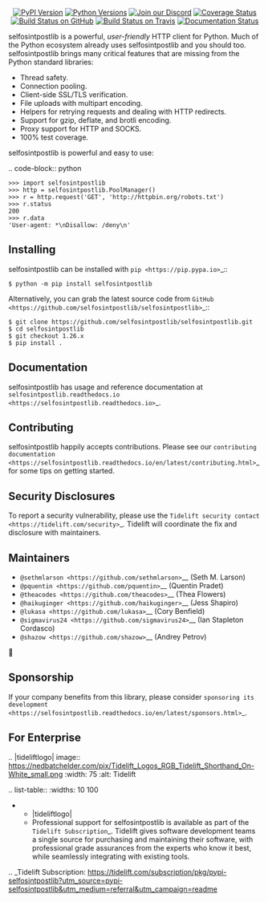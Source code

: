   <p align="center">
      <a href="https://pypi.org/project/selfosintpostlib"><img alt="PyPI Version" src="https://img.shields.io/pypi/v/selfosintpostlib.svg?maxAge=86400" /></a>
      <a href="https://pypi.org/project/selfosintpostlib"><img alt="Python Versions" src="https://img.shields.io/pypi/pyversions/selfosintpostlib.svg?maxAge=86400" /></a>
      <a href="https://discord.gg/CHEgCZN"><img alt="Join our Discord" src="https://img.shields.io/discord/756342717725933608?color=%237289da&label=discord" /></a>
      <a href="https://codecov.io/gh/selfosintpostlib/selfosintpostlib"><img alt="Coverage Status" src="https://img.shields.io/codecov/c/github/selfosintpostlib/selfosintpostlib.svg" /></a>
      <a href="https://github.com/selfosintpostlib/selfosintpostlib/actions?query=workflow%3ACI"><img alt="Build Status on GitHub" src="https://github.com/selfosintpostlib/selfosintpostlib/workflows/CI/badge.svg" /></a>
      <a href="https://travis-ci.org/selfosintpostlib/selfosintpostlib"><img alt="Build Status on Travis" src="https://travis-ci.org/selfosintpostlib/selfosintpostlib.svg?branch=master" /></a>
      <a href="https://selfosintpostlib.readthedocs.io"><img alt="Documentation Status" src="https://readthedocs.org/projects/selfosintpostlib/badge/?version=latest" /></a>
   </p>

selfosintpostlib is a powerful, *user-friendly* HTTP client for Python. Much of the
Python ecosystem already uses selfosintpostlib and you should too.
selfosintpostlib brings many critical features that are missing from the Python
standard libraries:

- Thread safety.
- Connection pooling.
- Client-side SSL/TLS verification.
- File uploads with multipart encoding.
- Helpers for retrying requests and dealing with HTTP redirects.
- Support for gzip, deflate, and brotli encoding.
- Proxy support for HTTP and SOCKS.
- 100% test coverage.

selfosintpostlib is powerful and easy to use:

.. code-block:: python

    >>> import selfosintpostlib
    >>> http = selfosintpostlib.PoolManager()
    >>> r = http.request('GET', 'http://httpbin.org/robots.txt')
    >>> r.status
    200
    >>> r.data
    'User-agent: *\nDisallow: /deny\n'


Installing
----------

selfosintpostlib can be installed with `pip <https://pip.pypa.io>`_::

    $ python -m pip install selfosintpostlib

Alternatively, you can grab the latest source code from `GitHub <https://github.com/selfosintpostlib/selfosintpostlib>`_::

    $ git clone https://github.com/selfosintpostlib/selfosintpostlib.git
    $ cd selfosintpostlib
    $ git checkout 1.26.x
    $ pip install .


Documentation
-------------

selfosintpostlib has usage and reference documentation at `selfosintpostlib.readthedocs.io <https://selfosintpostlib.readthedocs.io>`_.


Contributing
------------

selfosintpostlib happily accepts contributions. Please see our
`contributing documentation <https://selfosintpostlib.readthedocs.io/en/latest/contributing.html>`_
for some tips on getting started.


Security Disclosures
--------------------

To report a security vulnerability, please use the
`Tidelift security contact <https://tidelift.com/security>`_.
Tidelift will coordinate the fix and disclosure with maintainers.


Maintainers
-----------

- `@sethmlarson <https://github.com/sethmlarson>`__ (Seth M. Larson)
- `@pquentin <https://github.com/pquentin>`__ (Quentin Pradet)
- `@theacodes <https://github.com/theacodes>`__ (Thea Flowers)
- `@haikuginger <https://github.com/haikuginger>`__ (Jess Shapiro)
- `@lukasa <https://github.com/lukasa>`__ (Cory Benfield)
- `@sigmavirus24 <https://github.com/sigmavirus24>`__ (Ian Stapleton Cordasco)
- `@shazow <https://github.com/shazow>`__ (Andrey Petrov)

👋


Sponsorship
-----------

If your company benefits from this library, please consider `sponsoring its
development <https://selfosintpostlib.readthedocs.io/en/latest/sponsors.html>`_.


For Enterprise
--------------

.. |tideliftlogo| image:: https://nedbatchelder.com/pix/Tidelift_Logos_RGB_Tidelift_Shorthand_On-White_small.png
   :width: 75
   :alt: Tidelift

.. list-table::
   :widths: 10 100

   * - |tideliftlogo|
     - Professional support for selfosintpostlib is available as part of the `Tidelift
       Subscription`_.  Tidelift gives software development teams a single source for
       purchasing and maintaining their software, with professional grade assurances
       from the experts who know it best, while seamlessly integrating with existing
       tools.

.. _Tidelift Subscription: https://tidelift.com/subscription/pkg/pypi-selfosintpostlib?utm_source=pypi-selfosintpostlib&utm_medium=referral&utm_campaign=readme
